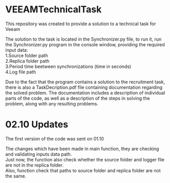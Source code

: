 # VEEAMTechnicalTask

This repository was created to provide a solution to a technical task for Veeam

The solution to the task is located in the Synchronizer.py file, to run it, run the Synchronizer.py program in the console window, providing the required input data:  
    1.Source folder path  
    2.Replica folder path  
    3.Period time beetween synchronizations (time in seconds)  
    4.Log file path  
  
Due to the fact that the program contains a solution to the recruitment task, there is also a TaskDecription.pdf file containing documentation regarding the solved problem. The documentation includes a description of individual parts of the code, as well as a description of the steps in solving the problem, along with any resulting problems.

# 02.10 Updates  

The first version of the code was sent on 01.10  

The changes which have been made in main function, they are checking and validating inputs data path.  
Just now, the function also check whether the source folder and logger file are not in the replica folder.  
Also, function check that paths to source folder and replica folder are not the same.
